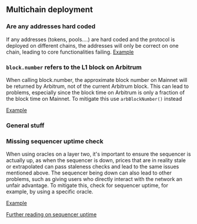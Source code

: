## Multichain deployment
### Are any addresses hard coded
If any addresses (tokens, pools....) are hard coded and the protocol is deployed on different chains, the addresses will only be correct on one chain, leading to core functionalities failing. 
[Example](https://solodit.cyfrin.io/issues/the-libweth-hardcodes-the-weth-address-which-makes-it-incompatible-on-the-to-deploy-l2-chain-codehawks-beanstalk-the-finale-git)

### `block.number` refers to the L1 block on Arbitrum

When calling block.number, the approximate block number on Mainnet will be returned by Arbitrum, not of the current Arbitrum block. This can lead to problems, especially since the block time on Arbitrum is only a fraction of the block time on Mainnet. To mitigate this use `arbBlockNumber()` instead

[Example](https://solodit.cyfrin.io/issues/incorrect-use-of-l1-blocknumber-on-arbitrum-cantina-none-uniswap-pdf)

### General stuff
### Missing sequencer uptime check

When using oracles on a layer two, it's important to ensure the sequencer is actually up, as when the sequencer is down, prices that are in reality stale or extrapolated can pass staleness checks and lead to the same issues mentioned above. The sequencer being down can also lead to other problems, such as giving users who directly interact with the network an unfair advantage. To mitigate this, check for sequencer uptime, for example, by using a specific oracle.

[Example](https://solodit.cyfrin.io/issues/missing-l2-sequencer-uptime-check-in-oracleadapter-cyfrin-none-yieldfi-markdown)

[Further reading on sequencer uptime](https://docs.chain.link/data-feeds/l2-sequencer-feeds)

